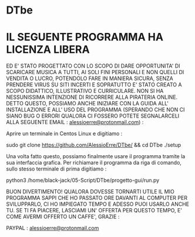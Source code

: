 # DTbe
# IL SEGUENTE PROGRAMMA HA LICENZA LIBERA 
ED E' STATO PROGETTATO CON LO SCOPO DI DARE OPPORTUNITA' DI SCARICARE MUSICA A TUTTI, AI SOLI FINI PERSONALI E NON QUELLI DI VENDITA O LUCRO, POTENDOLO FARE IN MANIERA SICURA, SENZA PRENDERE VIRUS SU SITI INCERTI E SOPRATUTTO E' STATO CREATO A SCOPO DIDATTICO, ILLUSTRATIVO E CURRICULARE. NON SI HA NESSUNISSIMA INTENZIONE DI RICORRERE ALLA PIRATERIA ONLINE. DETTO QUESTO, POSSIAMO ANCHE INIZIARE CON LA GUIDA ALL' INSTALLAZIONE E ALL' USO DEL PROGRAMMA (SPERANDO CHE NON CI SIANO BUG O ERRORI QUALORA CI FOSSERO POTETE SEGNALARCELI ALLA SEGUENTE EMAIL : alessioerre@protonmail.com) :

Aprire un terminale in Centos Linux e digitiamo :

   sudo git clone https://github.com/AlessioErre/DTbe/ && cd DTbe
   ./setup

Una volta fatto questo, possiamo finalmente usare il programma tramite la sua interfaccia grafica. Per richiamare il programma da riga di comando, sullo stesso terminale di prima digitiamo :

   python3 /home/black-jack/05-Script/DTbe/progetto-gui/run.py
   
BUON DIVERTIMENTO!
QUALORA DOVESSE TORNARTI UTILE IL MIO PROGRAMMA SAPPI CHE HO PASSATO ORE DAVANTI AL COMPUTER PER SVILUPPARLO, CI HO IMPIEGATO TEMPO E ADESSO PUOI USARLO ANCHE TU. SE TI FA PIACERE, LASCIAMI UN' OFFERTA PER QUESTO TEMPO, E' COME AVERMI OFFERTO UN CAFFE', GRAZIE :

   PAYPAL : alessioerre@protonmail.com
